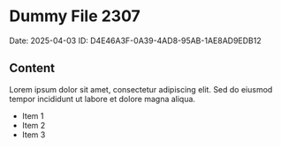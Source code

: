 # Dummy File 2307

Date: 2025-04-03
ID: D4E46A3F-0A39-4AD8-95AB-1AE8AD9EDB12

## Content

Lorem ipsum dolor sit amet, consectetur adipiscing elit.
Sed do eiusmod tempor incididunt ut labore et dolore magna aliqua.

* Item 1
* Item 2
* Item 3
